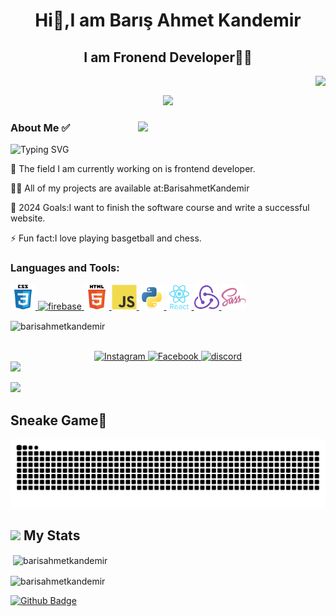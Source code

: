 <div>
  <h1 align="center">Hi👋,I am Barış Ahmet Kandemir</h1>
  <h2 align="center">I am Fronend Developer👨‍💻</h2>
</div>

<a href="https://hits.seeyoufarm.com"><img src="https://hits.seeyoufarm.com/api/count/incr/badge.svg?url=https%3A%2F%2Fgithub.com%2Fgjbae1212%2Fhit-counter&count_bg=%2379B680&title_bg=%23232447&icon=bitrise.svg&icon_color=%23E7E7E7&title=hits&edge_flat=false" align="right"/></a>

<br>
<p align="center"><img src="https://i.imgur.com/A6bWGFl.gif"/></p>



<div id="header">
<img src="https://cdn.dribbble.com/users/1162077/screenshots/3848914/programmer.gif" width="300" align="right"/>



### </path></svg></a> About Me ✅ </h2>


<!-- %7C -> alttaki yaziya | eklememize yariyor -->
![Typing SVG](https://readme-typing-svg.herokuapp.com?color=%CC00FF&lines=Welcome+Barış+Channel;Barış+Ahmet+Kandemir)
<p>🔭 The field I am currently working on is frontend developer.</p>
<p>👨‍💻 All of my projects are available at:<a href:"https://github.com/BarisahmetKandemir">BarisahmetKandemir</a></p>
<p>🥅 2024 Goals:I want to finish the software course and write a successful website.</p>
<p>⚡ Fun fact:I love playing basgetball and chess.</p>


<h3 align="left">Languages and Tools:</h3>
<p align="left"> <a href="https://www.w3schools.com/css/" target="_blank" rel="noreferrer"> <img src="https://raw.githubusercontent.com/devicons/devicon/master/icons/css3/css3-original-wordmark.svg" alt="css3" width="40" height="40"/> </a> <a href="https://firebase.google.com/" target="_blank" rel="noreferrer"> <img src="https://www.vectorlogo.zone/logos/firebase/firebase-icon.svg" alt="firebase" width="40" height="40"/> </a> <a href="https://www.w3.org/html/" target="_blank" rel="noreferrer"> <img src="https://raw.githubusercontent.com/devicons/devicon/master/icons/html5/html5-original-wordmark.svg" alt="html5" width="40" height="40"/> </a> <a href="https://developer.mozilla.org/en-US/docs/Web/JavaScript" target="_blank" rel="noreferrer"> <img src="https://raw.githubusercontent.com/devicons/devicon/master/icons/javascript/javascript-original.svg" alt="javascript" width="40" height="40"/> </a> <a href="https://www.python.org" target="_blank" rel="noreferrer"> <img src="https://raw.githubusercontent.com/devicons/devicon/master/icons/python/python-original.svg" alt="python" width="40" height="40"/> </a> <a href="https://reactjs.org/" target="_blank" rel="noreferrer"> <img src="https://raw.githubusercontent.com/devicons/devicon/master/icons/react/react-original-wordmark.svg" alt="react" width="40" height="40"/> </a> <a href="https://redux.js.org" target="_blank" rel="noreferrer"> <img src="https://raw.githubusercontent.com/devicons/devicon/master/icons/redux/redux-original.svg" alt="redux" width="40" height="40"/> </a> <a href="https://sass-lang.com" target="_blank" rel="noreferrer"> <img src="https://raw.githubusercontent.com/devicons/devicon/master/icons/sass/sass-original.svg" alt="sass" width="40" height="40"/> </a> </p>

<p><img align="center" src="https://github-readme-stats.vercel.app/api/top-langs?username=barisahmetkandemir&show_icons=true&locale=en&layout=compact" alt="barisahmetkandemir" /></p>


<br>

 <div align="center"> 
  <a href="https://www.instagram.com/barisahme_kandemir" target="_blank">
   <img alt="Instagram" src="https://img.shields.io/badge/instagram-%23333?&style=for-the-badge&logo=instagram&logoColor=#E1306C "/>
  </a>
  <a href="https://www.facebook.com/barisahme_kandemir" target="_blank">
   <img alt="Facebook" src="https://img.shields.io/badge/facebook-%23333?&style=for-the-badge&logo=facebook&logoColor=blue"/>
  </a>
  <a href="https://discord.com/users/Kyroxium#5179" target="_blank">
   <img alt="discord" src="https://img.shields.io/badge/Discord-%23333?style=for-the-badge&logo=discord&logoColor=#7289d9"/>
  </a>
</div>
 <img src="https://www.animatedimages.org/data/media/562/animated-line-image-0184.gif" width="1920" />

 
![](./profile-3d-contrib/profile-night-rainbow.svg)

<h2>Sneake Game🐍</h2>

![](https://github.com/BEPb/BEPb/raw/output/github-contribution-grid-snake.svg)



<!--![](https://raw.githubusercontent.com/zouariste/corona-runner/gh-pages/assets/corona-runner.gif)-->



 
## <img src="https://media.giphy.com/media/iY8CRBdQXODJSCERIr/giphy.gif" width="25"> <b>My Stats</b>


<p>&nbsp;<img align="center" src="https://github-readme-stats.vercel.app/api?username=barisahmetkandemir&show_icons=true&locale=en" alt="barisahmetkandemir" /></p>

<p><img align="center" src="https://github-readme-streak-stats.herokuapp.com/?user=barisahmetkandemir&" alt="barisahmetkandemir" /></p>


[![Github Badge](https://img.shields.io/badge/-Github-000?style=quare&labelColor=000&logo=Github&logoColor=white&link=link)](https://github.com/BarisahmetKandemir)




